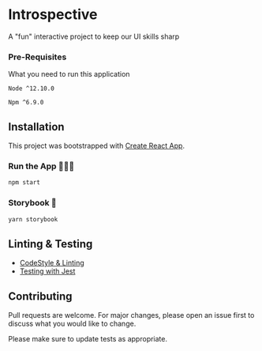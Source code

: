 # Introspective

A "fun" interactive project to keep our UI skills sharp

### Pre-Requisites

What you need to run this application

```
Node ^12.10.0
```

```
Npm ^6.9.0
```

## Installation

This project was bootstrapped with [Create React App](https://github.com/facebookincubator/create-react-app).

### Run the App 👩🏿‍💻

```bash
npm start
```

### Storybook 📖

```bash
yarn storybook
```

## Linting & Testing

- [CodeStyle & Linting](https://eslint.org/)
- [Testing with Jest](https://jestjs.io/en/)

## Contributing

Pull requests are welcome. For major changes, please open an issue first to discuss what you would like to change.

Please make sure to update tests as appropriate.
